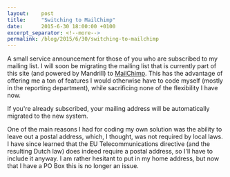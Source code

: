 ```yaml
---
layout:    post
title:     "Switching to MailChimp"
date:      2015-6-30 18:00:00 +0100
excerpt_separator: <!--more-->
permalink: /blog/2015/6/30/switching-to-mailchimp
---
```


A small service announcement for those of you who are subscribed to my mailing list. I will soon be migrating the mailing list that is currently part of this site (and powered by Mandrill) to [MailChimp](http://mailchimp.com/). This has the advantage of offering me a ton of features I would otherwise have to code myself (mostly in the reporting department), while sacrificing none of the flexibility I have now.

<!--more-->
If you're already subscribed, your mailing address will be automatically migrated to the new system.

One of the main reasons I had for coding my own solution was the ability to leave out a postal address, which, I thought, was not required by local laws. I have since learned that the EU Telecommunications directive (and the resulting Dutch law) does indeed require a postal address, so I'll have to include it anyway. I am rather hesitant to put in my home address, but now that I have a PO Box this is no longer an issue.